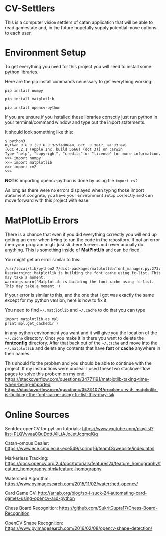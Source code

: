 # CV-Settlers
This is a computer vision settlers of catan application that will be able to read gamestate and, in the future hopefully supply potential move options to each user.
# Environment Setup
To get everything you need for this project you will need to install some python libraries.

Here are the pip install commands necessary to get everything working:

```
pip install numpy
```

```
pip install matplotlib
```

```
pip install opencv-python
```

If you are unsure if you installed these libraries correctly just run python in your terminal/command window and type out the import statements.

It should look something like this:

```
$ python3
Python 3.6.3 (v3.6.3:2c5fed86e0, Oct  3 2017, 00:32:08)
[GCC 4.2.1 (Apple Inc. build 5666) (dot 3)] on darwin
Type "help", "copyright", "credits" or "license" for more information.
>>> import numpy
>>> import matplotlib
>>> import cv2
>>>
```

**NOTE:** importing opencv-python is done by using the ```import cv2```

As long as there were no errors displayed when typing those import statement congrats, you have your environment setup correctly and can move forward with this project with ease.

# MatPlotLib Errors

There is a chance that even if you did everything correctly you will end up getting an error when trying to run the code in the repository. If not an error then your program might just sit there forever and never actually do anything. This is something inside of **MatPlotLib** and can be fixed.

You might get an error similar to this: 

```
/usr/local/lib/python2.7/dist-packages/matplotlib/font_manager.py:273: UserWarning: Matplotlib is building the font cache using fc-list. This may take a moment.
warnings.warn('Matplotlib is building the font cache using fc-list. This may take a moment.')
```

If your error is similar to this, and the one that I got was exactly the same except for my python version, here is how to fix it.

You need to find ```~/.matplotlib``` and ```~/.cache``` to do that you can type

```
import matplotlib as mpl
print mpl.get_cachedir()
```

in any python environment you want and it will give you the location of the ```~/.cache``` directory. Once you make it in there you want to delete the **fontconfig** directory. After that back out of the ```~/.cache``` and move into the ```~/.matplotlib``` and delete any contents that have **font** or **cache** anywhere in their names.

This should fix the problem and you should be able to continue with the project. If my instructions were unclear I used these two stackoverflow pages to solve this problem on my end: https://stackoverflow.com/questions/34771191/matplotlib-taking-time-when-being-imported, https://stackoverflow.com/questions/35734074/problems-with-matplotlib-is-building-the-font-cache-using-fc-list-this-may-tak

# Online Sources

Sentdex openCV for python tutorials: https://www.youtube.com/playlist?list=PLQVvvaa0QuDdttJXlLtAJxJetJcqmqlQq

Catan-omous Dealer: https://www.ece.cmu.edu/~ece549/spring16/team08/website/index.html

Markerless Tracking: https://docs.opencv.org/2.4/doc/tutorials/features2d/feature_homography/feature_homography.html#feature-homography

Watershed Algorithm: https://www.pyimagesearch.com/2015/11/02/watershed-opencv/

Card Game CV: http://arnab.org/blog/so-i-suck-24-automating-card-games-using-opencv-and-python

Chess Board Recognition: https://github.com/SukritGupta17/Chess-Board-Recognition

OpenCV Shape Recognition: https://www.pyimagesearch.com/2016/02/08/opencv-shape-detection/
